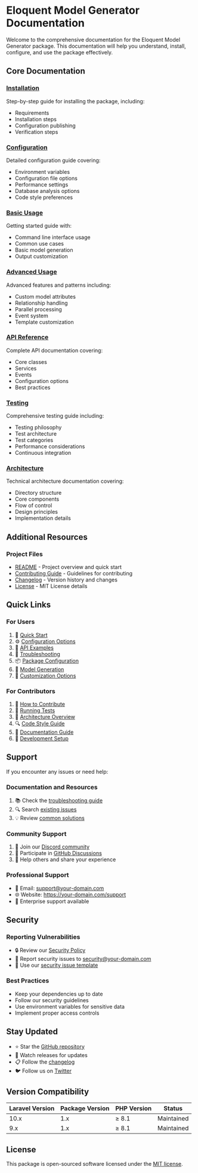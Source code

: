 # Eloquent Model Generator Documentation

Welcome to the comprehensive documentation for the Eloquent Model Generator package. This documentation will help you understand, install, configure, and use the package effectively.

## Core Documentation

### [Installation](./installation.md)
Step-by-step guide for installing the package, including:
- Requirements
- Installation steps
- Configuration publishing
- Verification steps

### [Configuration](./configuration.md)
Detailed configuration guide covering:
- Environment variables
- Configuration file options
- Performance settings
- Database analysis options
- Code style preferences

### [Basic Usage](./basic-usage.md)
Getting started guide with:
- Command line interface usage
- Common use cases
- Basic model generation
- Output customization

### [Advanced Usage](./advanced-usage.md)
Advanced features and patterns including:
- Custom model attributes
- Relationship handling
- Parallel processing
- Event system
- Template customization

### [API Reference](./api-reference.md)
Complete API documentation covering:
- Core classes
- Services
- Events
- Configuration options
- Best practices

### [Testing](./testing.md)
Comprehensive testing guide including:
- Testing philosophy
- Test architecture
- Test categories
- Performance considerations
- Continuous integration

### [Architecture](./architecture.md)
Technical architecture documentation covering:
- Directory structure
- Core components
- Flow of control
- Design principles
- Implementation details

## Additional Resources

### Project Files
- [README](../README.md) - Project overview and quick start
- [Contributing Guide](../CONTRIBUTING.md) - Guidelines for contributing
- [Changelog](../CHANGELOG.md) - Version history and changes
- [License](../LICENSE.md) - MIT License details

## Quick Links

### For Users
1. 🚀 [Quick Start](./basic-usage.md#quick-start)
2. ⚙️ [Configuration Options](./configuration.md#available-configuration-options)
3. 📘 [API Examples](./api-reference.md#examples)
4. 🔧 [Troubleshooting](./advanced-usage.md#troubleshooting)
5. 📦 [Package Configuration](./configuration.md#publishing-the-configuration)
6. 🔄 [Model Generation](./basic-usage.md#generate-specific-models)
7. 🎨 [Customization Options](./advanced-usage.md#template-customization)

### For Contributors
1. 🤝 [How to Contribute](../CONTRIBUTING.md)
2. 🧪 [Running Tests](./testing.md#running-tests)
3. 📐 [Architecture Overview](./architecture.md#core-components)
4. 🔍 [Code Style Guide](../CONTRIBUTING.md#coding-standards)
5. 📝 [Documentation Guide](../CONTRIBUTING.md#documentation)
6. 🔨 [Development Setup](./installation.md#development-setup)

## Support

If you encounter any issues or need help:

### Documentation and Resources
1. 📚 Check the [troubleshooting guide](./advanced-usage.md#troubleshooting)
2. 🔍 Search [existing issues](https://github.com/s-a-c/eloquent-model-generator/issues)
3. 💡 Review [common solutions](./basic-usage.md#common-issues)

### Community Support
1. 💬 Join our [Discord community](https://discord.gg/your-invite-link)
2. 📢 Participate in [GitHub Discussions](https://github.com/s-a-c/eloquent-model-generator/discussions)
3. 🤝 Help others and share your experience

### Professional Support
- 📧 Email: support@your-domain.com
- 🌐 Website: https://your-domain.com/support
- 💼 Enterprise support available

## Security

### Reporting Vulnerabilities
- 🔒 Review our [Security Policy](../SECURITY.md)
- 📧 Report security issues to security@your-domain.com
- 🔐 Use our [security issue template](https://github.com/s-a-c/eloquent-model-generator/security/advisories/new)

### Best Practices
- Keep your dependencies up to date
- Follow our security guidelines
- Use environment variables for sensitive data
- Implement proper access controls

## Stay Updated

- ⭐ Star the [GitHub repository](https://github.com/s-a-c/eloquent-model-generator)
- 👀 Watch releases for updates
- 📋 Follow the [changelog](../CHANGELOG.md)
- 🐦 Follow us on [Twitter](https://twitter.com/your-handle)

## Version Compatibility

| Laravel Version | Package Version | PHP Version | Status     |
| --------------- | --------------- | ----------- | ---------- |
| 10.x            | 1.x             | ≥ 8.1       | Maintained |
| 9.x             | 1.x             | ≥ 8.1       | Maintained |

## License

This package is open-sourced software licensed under the [MIT license](../LICENSE.md).
